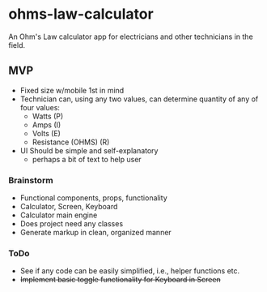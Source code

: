 # ohms-law-calculator

An Ohm's Law calculator app for electricians and other technicians in the field.

## MVP

- Fixed size w/mobile 1st in mind
- Technician can, using any two values, can determine quantity of any of four values:
  - Watts (P)
  - Amps (I)
  - Volts (E)
  - Resistance (OHMS) (R)
- UI Should be simple and self-explanatory
  - perhaps a bit of text to help user

### Brainstorm

- Functional components, props, functionality
- Calculator, Screen, Keyboard
- Calculator main engine
- Does project need any classes
- Generate markup in clean, organized manner

### ToDo ###
- See if any code can be easily simplified, i.e., helper functions etc.
- ~~Implement basic toggle functionality for Keyboard in Screen~~

